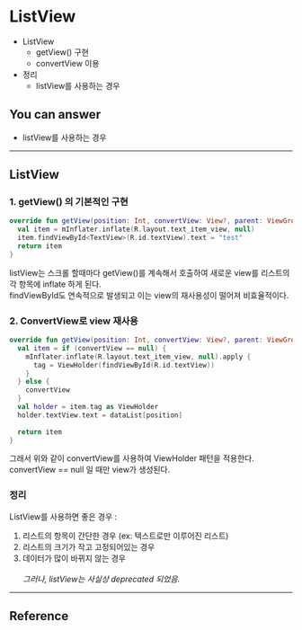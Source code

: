 # ListView
<!--Table of Contents-->
- ListView
    - getView() 구현
    - convertView 이용
- 정리
    - listView를 사용하는 경우


<!-- 어떤 질문을 대답할 수 있어야 하는지-->
## You can answer
- listView를 사용하는 경우

<!--Contents-->

---
## ListView
### 1. getView() 의 기본적인 구현
```kotlin
override fun getView(position: Int, convertView: View?, parent: ViewGroup?): View {
  val item = mInflater.inflate(R.layout.text_item_view, null)
  item.findViewById<TextView>(R.id.textView).text = "test"
  return item
}
```
listView는 스크롤 할때마다 getView()를 계속해서 호출하여 새로운 view를 리스트의 각 항목에 inflate 하게 된다.  
findViewById도 연속적으로 발생되고 이는 view의 재사용성이 떨어져 비효율적이다.

### 2. ConvertView로 view 재사용
```kotlin
override fun getView(position: Int, convertView: View?, parent: ViewGroup?): View {
  val item = if (convertView == null) {
    mInflater.inflate(R.layout.text_item_view, null).apply {
      tag = ViewHolder(findViewById(R.id.textView))
    }
  } else {
    convertView
  }
  val holder = item.tag as ViewHolder
  holder.textView.text = dataList[position]
  
  return item
}
```
그래서 위와 같이 convertView를 사용하여 ViewHolder 패턴을 적용한다.   
convertView == null 일 때만 view가 생성된다.

### 정리
ListView를 사용하면 좋은 경우 : 
1) 리스트의 항목이 간단한 경우 (ex: 텍스트로만 이루어진 리스트)
2) 리스트의 크기가 작고 고정되어있는 경우 
3) 데이터가 많이 바뀌지 않는 경우  <br><br>
*그러나, listView는 사실상 deprecated 되었음.*
---
## Reference
